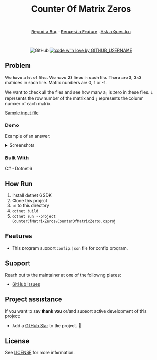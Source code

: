 <div align="center">
  <h1>Counter Of Matrix Zeros</h1>
  <br />

<a href="https://github.com/HamidMolareza/SmallProjects/issues/new?assignees=&labels=bug&template=01_BUG_REPORT.md&title=bug%3A+">Report a Bug</a>
·
<a href="https://github.com/HamidMolareza/SmallProjects/issues/new?assignees=&labels=enhancement&template=02_FEATURE_REQUEST.md&title=feat%3A+">Request a Feature</a>
.
<a href="https://github.com/HamidMolareza/SmallProjects/issues/new?assignees=&labels=question&template=04_SUPPORT_QUESTION.md&title=support%3A+">Ask a Question</a>
</div>

<div align="center">
<br />

![GitHub](https://img.shields.io/github/license/HamidMolareza/SmallProjects)
[![code with love by GITHUB_USERNAME](https://img.shields.io/badge/%3C%2F%3E%20with%20%E2%99%A5%20by-Hamid_Molareza-ff1414.svg?style=flat-square)](https://github.com/HamidMolareza)

</div>

## Problem
We have a lot of files. We have 23 lines in each file. There are 3, 3x3 matrices in each line. Matrix numbers are 0, 1 or -1.

We want to check all the files and see how many a<sub>ij</sub> is zero in these files. `i` represents the row number of the matrix and `j` represents the column number of each matrix.

[Sample input file](data/matrices/2x3%2B16x2%2B51x%2B4y6%2B2y5%2B4y4%2B13y3%2Bz31%2Bz30%2Bz28/i233w215c236c-000.tab)

### Demo
Example of an answer:

<details>
<summary>Screenshots</summary>
In the picture you can see 8 lines of 23 lines.
<br>

![sample result](docs/0.jpg)

</details>

### Built With

C# - Dotnet 6

## How Run

1. Install dotnet 6 SDK
2. Clone this project
3. `cd` to this directory
4. `dotnet build`
5. `dotnet run --project CounterOfMatrixZeros/CounterOfMatrixZeros.csproj`

## Features

- This program support `config.json` file for config program. 

## Support

Reach out to the maintainer at one of the following places:

- [GitHub issues](https://github.com/HamidMolareza/SmallProjects/issues/new?assignees=&labels=question&template=04_SUPPORT_QUESTION.md&title=support%3A+)

## Project assistance

If you want to say **thank you** or/and support active development of this project:

- Add a [GitHub Star](https://github.com/HamidMolareza/SmallProjects) to the project.  🌟

## License

See [LICENSE](../LICENSE) for more information.


